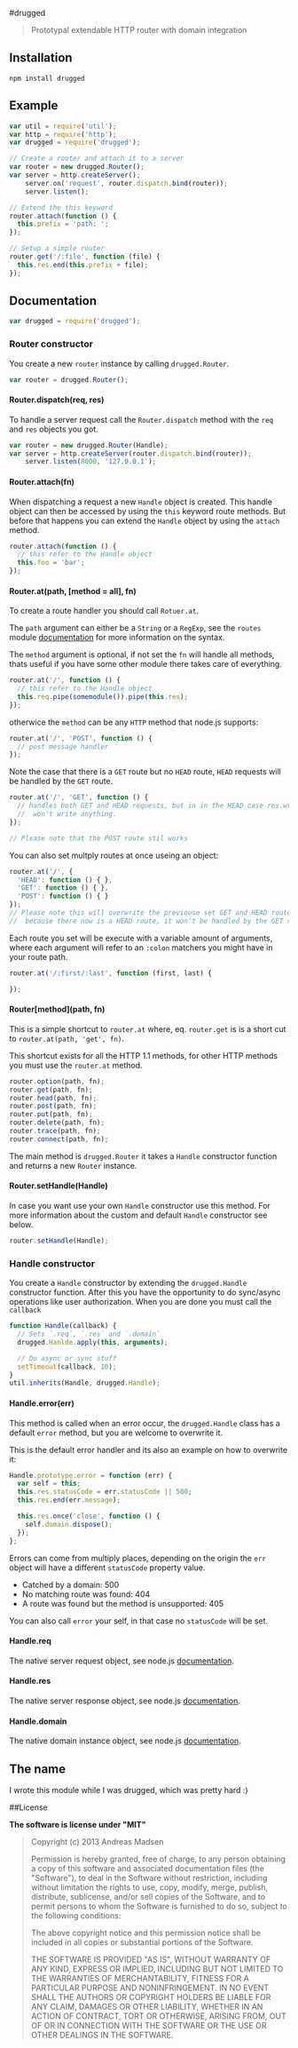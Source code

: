 #drugged

> Prototypal extendable HTTP router with domain integration

## Installation

```sheel
npm install drugged
```

## Example

```javascript
var util = require('util');
var http = require('http');
var drugged = require('drugged');

// Create a router and attach it to a server
var router = new drugged.Router();
var server = http.createServer();
    server.on('request', router.dispatch.bind(router));
    server.listen();

// Extend the this keyword
router.attach(function () {
  this.prefix = 'path: ';
});

// Setup a simple router
router.get('/:file', function (file) {
  this.res.end(this.prefix + file);
});
```

## Documentation

```javascript
var drugged = require('drugged');
```

### Router constructor

You create a new `router` instance by calling `drugged.Router`.

```javascript
var router = drugged.Router();
```

#### Router.dispatch(req, res)

To handle a server request call the `Router.dispatch` method with the `req` and
`res` objects you got.

```javascript
var router = new drugged.Router(Handle);
var server = http.createServer(router.dispatch.bind(router));
    server.listen(8000, '127.0.0.1');
```

#### Router.attach(fn)

When dispatching a request a new `Handle` object is created. This handle object
can then be accessed by using the `this` keyword route methods. But before
that happens you can extend the `Handle` object by using the `attach` method.

```javascript
router.attach(function () {
  // this refer to the Handle object
  this.foo = 'bar';
});
```

#### Router.at(path, [method = all], fn)

To create a route handler you should call `Rotuer.at`.

The `path` argument can either be a `String` or a `RegExp`, see the `routes`
module [documentation](https://github.com/aaronblohowiak/routes.js#path-formats)
for more information on the syntax.

The `method` argument is optional, if not set the `fn` will handle all methods,
thats useful if you have some other module there takes care of everything.

```javascript
router.at('/', function () {
  // this refer to the Handle object
  this.req.pipe(somemodule()).pipe(this.res);
});
```

otherwice the `method` can be any `HTTP` method that node.js supports:

```javascript
router.at('/', 'POST', function () {
  // post message handler
});
```

Note the case that there is a `GET` route but no `HEAD` route, `HEAD` requests
will be handled by the `GET` route.

```javascript
router.at('/', 'GET', function () {
  // handles both GET and HEAD requests, but in in the HEAD case res.write
  //  won't write anything.
});

// Please note that the POST route stil works
```

You can also set multply routes at once useing an object:

```javascript
router.at('/', {
  'HEAD': function () { },
  'GET': function () { },
  'POST': function () { }
});
// Please note this will overwrite the previouse set GET and HEAD routes and
//  because there now is a HEAD route, it won't be handled by the GET route.
```

Each route you set will be execute with a variable amount of arguments,
where each argument will refer to an `:colon` matchers you might have in your
route path.

```javascript
router.at('/:first/:last', function (first, last) {

});
```

#### Router[method](path, fn)

This is a simple shortcut to `router.at` where, eq. `router.get` is is a short
cut to `router.at(path, 'get', fn)`.

This shortcut exists for all the HTTP 1.1 methods, for other HTTP methods you
must use the `router.at` method.

```javascript
router.option(path, fn);
router.get(path, fn);
router.head(path, fn);
router.post(path, fn);
router.put(path, fn);
router.delete(path, fn);
router.trace(path, fn);
router.connect(path, fn);
```

The main method is `drugged.Router` it takes a `Handle` constructor function
and returns a new `Router` instance.

#### Router.setHandle(Handle)

In case you want use your own `Handle` constructor use this method. For more
information about the custom and default `Handle` constructor see below.

```javascript
router.setHandle(Handle);
```

### Handle constructor

You create a `Handle` constructor by extending the `drugged.Handle` constructor
function. After this you have the opportunity to do sync/async operations like
user authorization. When you are done you must call the `callback`

```javascript
function Handle(callback) {
  // Sets `.req`, `.res` and `.domain`
  drugged.Hanlde.apply(this, arguments);

  // Do async or sync stuff
  setTimeout(callback, 10);
}
util.inherits(Handle, drugged.Handle);
```

#### Handle.error(err)

This method is called when an error occur, the `drugged.Handle` class has a
default `error` method, but you are welcome to overwrite it.

This is the default error handler and its also an example on how to overwrite
it:

```javascript
Handle.prototype.error = function (err) {
  var self = this;
  this.res.statusCode = err.statusCode || 500;
  this.res.end(err.message);

  this.res.once('close', function () {
    self.domain.dispose();
  });
};
```

Errors can come from multiply places, depending on the origin the `err` object
will have a different `statusCode` property value.

* Catched by a domain: 500
* No matching route was found: 404
* A route was found but the method is unsupported: 405

You can also call `error` your self, in that case no `statusCode` will be set.

#### Handle.req

The native server request object, see node.js
[documentation](http://nodejs.org/api/http.html#http_http_incomingmessage).

#### Handle.res

The native server response object, see node.js
[documentation](http://nodejs.org/api/http.html#http_class_http_serverresponse).

#### Handle.domain

The native domain instance object, see node.js
[documentation](http://nodejs.org/api/domain.html#domain_class_domain).

## The name

I wrote this module while I was drugged, which was pretty hard :)

##License

**The software is license under "MIT"**

> Copyright (c) 2013 Andreas Madsen
>
> Permission is hereby granted, free of charge, to any person obtaining a copy
> of this software and associated documentation files (the "Software"), to deal
> in the Software without restriction, including without limitation the rights
> to use, copy, modify, merge, publish, distribute, sublicense, and/or sell
> copies of the Software, and to permit persons to whom the Software is
> furnished to do so, subject to the following conditions:
>
> The above copyright notice and this permission notice shall be included in
> all copies or substantial portions of the Software.
>
> THE SOFTWARE IS PROVIDED "AS IS", WITHOUT WARRANTY OF ANY KIND, EXPRESS OR
> IMPLIED, INCLUDING BUT NOT LIMITED TO THE WARRANTIES OF MERCHANTABILITY,
> FITNESS FOR A PARTICULAR PURPOSE AND NONINFRINGEMENT. IN NO EVENT SHALL THE
> AUTHORS OR COPYRIGHT HOLDERS BE LIABLE FOR ANY CLAIM, DAMAGES OR OTHER
> LIABILITY, WHETHER IN AN ACTION OF CONTRACT, TORT OR OTHERWISE, ARISING FROM,
> OUT OF OR IN CONNECTION WITH THE SOFTWARE OR THE USE OR OTHER DEALINGS IN
> THE SOFTWARE.

